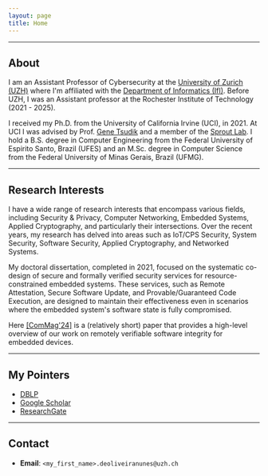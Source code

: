 ```yaml
---
layout: page
title: Home
---
```


___

## About

I am an Assistant Professor of Cybersecurity at the [University of Zurich (UZH)](https://www.uzh.ch/en.html) where I'm affiliated with the [Department of Informatics (IfI)](https://www.ifi.uzh.ch/en.html). Before UZH, I was an Assistant professor at the Rochester Institute of Technology (2021 - 2025).

I received my Ph.D. from the University of California Irvine (UCI), in 2021.
At UCI I was advised by Prof. [Gene Tsudik](https://www.ics.uci.edu/~gts/) and a member of the [Sprout Lab](http://sprout.ics.uci.edu/).
I hold a B.S. degree in Computer Engineering from the Federal University of Espirito Santo, Brazil (UFES) and an M.Sc. degree in Computer Science from the Federal University of Minas Gerais, Brazil (UFMG).

___

## Research Interests

I have a wide range of research interests that encompass various fields, including Security & Privacy, Computer Networking, Embedded Systems, Applied Cryptography, and particularly their intersections. Over the recent years, my research has delved into areas such as IoT/CPS Security, System Security, Software Security, Applied Cryptography, and Networked Systems.

My doctoral dissertation, completed in 2021, focused on the systematic co-design of secure and formally verified security services for resource-constrained embedded systems. These services, such as Remote Attestation, Secure Software Update, and Provable/Guaranteed Code Execution, are designed to maintain their effectiveness even in scenarios where the embedded system's software state is fully compromised.

Here [[ComMag'24]](https://arxiv.org/pdf/2401.04308.pdf) is a (relatively short) paper that provides a high-level overview of our work on remotely verifiable software integrity for embedded devices.

___


## My Pointers

+ [DBLP](https://dblp.org/pid/173/5375.html)
+ [Google Scholar](https://scholar.google.com/citations?user=2ITEX20AAAAJ&hl=en&oi=ao)
+ [ResearchGate](https://www.researchgate.net/profile/Ivan_De_Oliveira_Nunes2)

___

## Contact
+ **Email**: `<my_first_name>.deoliveiranunes@uzh.ch`

